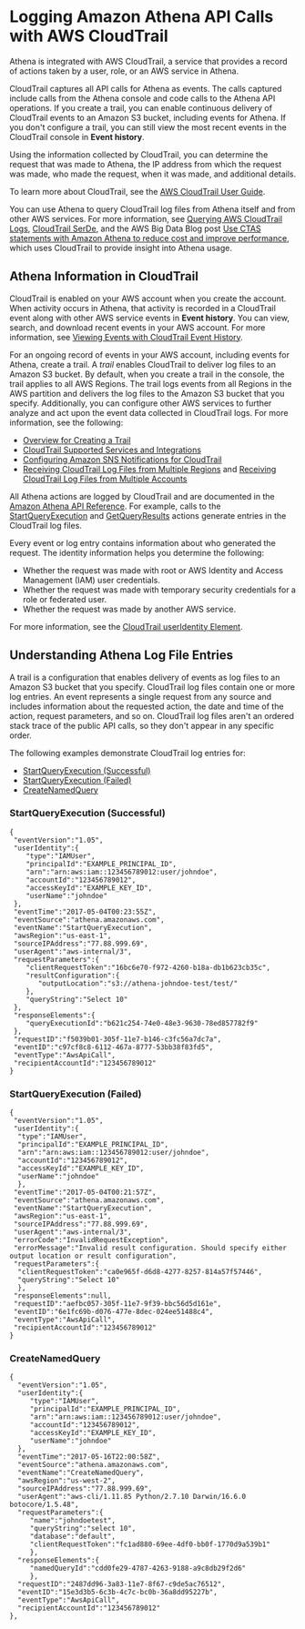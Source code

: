 # Logging Amazon Athena API Calls with AWS CloudTrail<a name="monitor-with-cloudtrail"></a>

Athena is integrated with AWS CloudTrail, a service that provides a record of actions taken by a user, role, or an AWS service in Athena\. 

CloudTrail captures all API calls for Athena as events\. The calls captured include calls from the Athena console and code calls to the Athena API operations\. If you create a trail, you can enable continuous delivery of CloudTrail events to an Amazon S3 bucket, including events for Athena\. If you don't configure a trail, you can still view the most recent events in the CloudTrail console in **Event history**\. 

Using the information collected by CloudTrail, you can determine the request that was made to Athena, the IP address from which the request was made, who made the request, when it was made, and additional details\. 

To learn more about CloudTrail, see the [AWS CloudTrail User Guide](https://docs.aws.amazon.com/awscloudtrail/latest/userguide/)\.

You can use Athena to query CloudTrail log files from Athena itself and from other AWS services\. For more information, see [Querying AWS CloudTrail Logs](cloudtrail-logs.md), [CloudTrail SerDe](cloudtrail-serde.md), and the AWS Big Data Blog post [Use CTAS statements with Amazon Athena to reduce cost and improve performance](http://aws.amazon.com/blogs/big-data/using-ctas-statements-with-amazon-athena-to-reduce-cost-and-improve-performance/), which uses CloudTrail to provide insight into Athena usage\.

## Athena Information in CloudTrail<a name="athena-info-in-cloudtrail"></a>

CloudTrail is enabled on your AWS account when you create the account\. When activity occurs in Athena, that activity is recorded in a CloudTrail event along with other AWS service events in **Event history**\. You can view, search, and download recent events in your AWS account\. For more information, see [Viewing Events with CloudTrail Event History](https://docs.aws.amazon.com/awscloudtrail/latest/userguide/view-cloudtrail-events.html)\. 

For an ongoing record of events in your AWS account, including events for Athena, create a trail\. A *trail* enables CloudTrail to deliver log files to an Amazon S3 bucket\. By default, when you create a trail in the console, the trail applies to all AWS Regions\. The trail logs events from all Regions in the AWS partition and delivers the log files to the Amazon S3 bucket that you specify\. Additionally, you can configure other AWS services to further analyze and act upon the event data collected in CloudTrail logs\. For more information, see the following: 
+ [Overview for Creating a Trail](https://docs.aws.amazon.com/awscloudtrail/latest/userguide/cloudtrail-create-and-update-a-trail.html)
+ [CloudTrail Supported Services and Integrations](https://docs.aws.amazon.com/awscloudtrail/latest/userguide/cloudtrail-aws-service-specific-topics.html#cloudtrail-aws-service-specific-topics-integrations)
+ [Configuring Amazon SNS Notifications for CloudTrail](https://docs.aws.amazon.com/awscloudtrail/latest/userguide/getting_notifications_top_level.html)
+ [Receiving CloudTrail Log Files from Multiple Regions](https://docs.aws.amazon.com/awscloudtrail/latest/userguide/receive-cloudtrail-log-files-from-multiple-regions.html) and [Receiving CloudTrail Log Files from Multiple Accounts](https://docs.aws.amazon.com/awscloudtrail/latest/userguide/cloudtrail-receive-logs-from-multiple-accounts.html)

All Athena actions are logged by CloudTrail and are documented in the [Amazon Athena API Reference](https://docs.aws.amazon.com/athena/latest/APIReference/)\. For example, calls to the [StartQueryExecution](https://docs.aws.amazon.com/athena/latest/APIReference/API_StartQueryExecution.html) and [GetQueryResults](https://docs.aws.amazon.com/athena/latest/APIReference/API_StartQueryExecution.html) actions generate entries in the CloudTrail log files\.

Every event or log entry contains information about who generated the request\. The identity information helps you determine the following: 
+ Whether the request was made with root or AWS Identity and Access Management \(IAM\) user credentials\.
+ Whether the request was made with temporary security credentials for a role or federated user\.
+ Whether the request was made by another AWS service\.

For more information, see the [CloudTrail userIdentity Element](https://docs.aws.amazon.com/awscloudtrail/latest/userguide/cloudtrail-event-reference-user-identity.html)\.

## Understanding Athena Log File Entries<a name="understanding-ate-log-file-entries"></a>

A trail is a configuration that enables delivery of events as log files to an Amazon S3 bucket that you specify\. CloudTrail log files contain one or more log entries\. An event represents a single request from any source and includes information about the requested action, the date and time of the action, request parameters, and so on\. CloudTrail log files aren't an ordered stack trace of the public API calls, so they don't appear in any specific order\. 

The following examples demonstrate CloudTrail log entries for:
+  [StartQueryExecution \(Successful\)](#startqueryexecution-successful) 
+  [StartQueryExecution \(Failed\)](#startqueryexecution-failed) 
+  [CreateNamedQuery](#createnamedquery) 

### StartQueryExecution \(Successful\)<a name="startqueryexecution-successful"></a>

```
{
 "eventVersion":"1.05",
 "userIdentity":{
    "type":"IAMUser",
    "principalId":"EXAMPLE_PRINCIPAL_ID",
    "arn":"arn:aws:iam::123456789012:user/johndoe",
    "accountId":"123456789012",
    "accessKeyId":"EXAMPLE_KEY_ID",
    "userName":"johndoe"
 },
 "eventTime":"2017-05-04T00:23:55Z",
 "eventSource":"athena.amazonaws.com",
 "eventName":"StartQueryExecution",
 "awsRegion":"us-east-1",
 "sourceIPAddress":"77.88.999.69",
 "userAgent":"aws-internal/3",
 "requestParameters":{
    "clientRequestToken":"16bc6e70-f972-4260-b18a-db1b623cb35c",
    "resultConfiguration":{
       "outputLocation":"s3://athena-johndoe-test/test/"
    },
    "queryString":"Select 10"
 },
 "responseElements":{
    "queryExecutionId":"b621c254-74e0-48e3-9630-78ed857782f9"
 },
 "requestID":"f5039b01-305f-11e7-b146-c3fc56a7dc7a",
 "eventID":"c97cf8c8-6112-467a-8777-53bb38f83fd5",
 "eventType":"AwsApiCall",
 "recipientAccountId":"123456789012"
}
```

### StartQueryExecution \(Failed\)<a name="startqueryexecution-failed"></a>

```
{
 "eventVersion":"1.05",
 "userIdentity":{
  "type":"IAMUser",
  "principalId":"EXAMPLE_PRINCIPAL_ID",
  "arn":"arn:aws:iam::123456789012:user/johndoe",
  "accountId":"123456789012",
  "accessKeyId":"EXAMPLE_KEY_ID",
  "userName":"johndoe"
  },
 "eventTime":"2017-05-04T00:21:57Z",
 "eventSource":"athena.amazonaws.com",
 "eventName":"StartQueryExecution",
 "awsRegion":"us-east-1",
 "sourceIPAddress":"77.88.999.69",
 "userAgent":"aws-internal/3",
 "errorCode":"InvalidRequestException",
 "errorMessage":"Invalid result configuration. Should specify either output location or result configuration",
 "requestParameters":{
  "clientRequestToken":"ca0e965f-d6d8-4277-8257-814a57f57446",
  "queryString":"Select 10"
  },
 "responseElements":null,
 "requestID":"aefbc057-305f-11e7-9f39-bbc56d5d161e",
 "eventID":"6e1fc69b-d076-477e-8dec-024ee51488c4",
 "eventType":"AwsApiCall",
 "recipientAccountId":"123456789012"
}
```

### CreateNamedQuery<a name="createnamedquery"></a>

```
{
  "eventVersion":"1.05",
  "userIdentity":{
     "type":"IAMUser",
     "principalId":"EXAMPLE_PRINCIPAL_ID",
     "arn":"arn:aws:iam::123456789012:user/johndoe",
     "accountId":"123456789012",
     "accessKeyId":"EXAMPLE_KEY_ID",
     "userName":"johndoe"
  },
  "eventTime":"2017-05-16T22:00:58Z",
  "eventSource":"athena.amazonaws.com",
  "eventName":"CreateNamedQuery",
  "awsRegion":"us-west-2",
  "sourceIPAddress":"77.88.999.69",
  "userAgent":"aws-cli/1.11.85 Python/2.7.10 Darwin/16.6.0 botocore/1.5.48",
  "requestParameters":{
     "name":"johndoetest",
     "queryString":"select 10",
     "database":"default",
     "clientRequestToken":"fc1ad880-69ee-4df0-bb0f-1770d9a539b1"
     },
  "responseElements":{
     "namedQueryId":"cdd0fe29-4787-4263-9188-a9c8db29f2d6"
     },
  "requestID":"2487dd96-3a83-11e7-8f67-c9de5ac76512",
  "eventID":"15e3d3b5-6c3b-4c7c-bc0b-36a8dd95227b",
  "eventType":"AwsApiCall",
  "recipientAccountId":"123456789012"
},
```